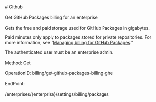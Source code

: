 <br>#     Github</br>
<br>Get GitHub Packages billing for an enterprise</br>
<br>Gets the free and paid storage used for GitHub Packages in gigabytes.

Paid minutes only apply to packages stored for private repositories. For more information, see "[Managing billing for GitHub Packages](https://help.github.com/github/setting-up-and-managing-billing-and-payments-on-github/managing-billing-for-github-packages)."

The authenticated user must be an enterprise admin.</br>
<br>Method: Get</br>
<br>OperationID: billing/get-github-packages-billing-ghe</br>
<br>EndPoint:</br>
<br>/enterprises/{enterprise}/settings/billing/packages</br>
